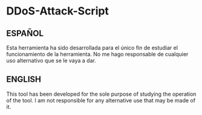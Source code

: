 # DDoS-Attack-Script
## ESPAÑOL
Esta herramienta ha sido desarrollada para el único fin de estudiar el funcionamiento de la herramienta.
No me hago responsable de cualquier uso alternativo que se le vaya a dar.

## ENGLISH
This tool has been developed for the sole purpose of studying the operation of the tool. 
I am not responsible for any alternative use that may be made of it.
